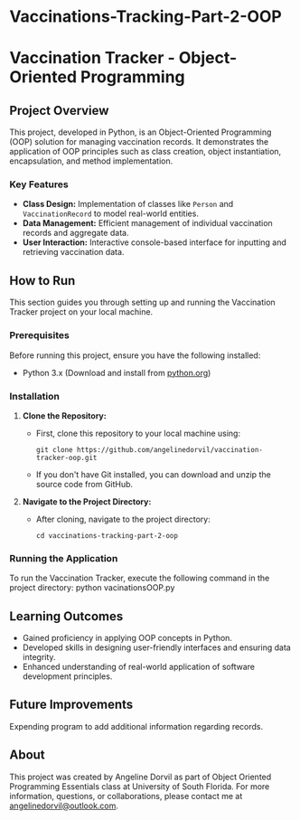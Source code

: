 # Vaccinations-Tracking-Part-2-OOP

# Vaccination Tracker - Object-Oriented Programming

## Project Overview
This project, developed in Python, is an Object-Oriented Programming (OOP) solution for managing vaccination records. It demonstrates the application of OOP principles such as class creation, object instantiation, encapsulation, and method implementation.

### Key Features
- **Class Design:** Implementation of classes like `Person` and `VaccinationRecord` to model real-world entities.
- **Data Management:** Efficient management of individual vaccination records and aggregate data.
- **User Interaction:** Interactive console-based interface for inputting and retrieving vaccination data.

## How to Run
This section guides you through setting up and running the Vaccination Tracker project on your local machine.

### Prerequisites
Before running this project, ensure you have the following installed:
- Python 3.x (Download and install from [python.org](https://www.python.org/downloads/))

### Installation
1. **Clone the Repository:**
   - First, clone this repository to your local machine using:
     ```
     git clone https://github.com/angelinedorvil/vaccination-tracker-oop.git
     ```
   - If you don't have Git installed, you can download and unzip the source code from GitHub.

2. **Navigate to the Project Directory:**
   - After cloning, navigate to the project directory:
     ```
     cd vaccinations-tracking-part-2-oop
     ```

### Running the Application
To run the Vaccination Tracker, execute the following command in the project directory:
python vacinationsOOP.py

## Learning Outcomes
- Gained proficiency in applying OOP concepts in Python.
- Developed skills in designing user-friendly interfaces and ensuring data integrity.
- Enhanced understanding of real-world application of software development principles.

## Future Improvements
Expending program to add additional information regarding records.

## About
This project was created by Angeline Dorvil as part of Object Oriented Programming Essentials class at University of South Florida. For more information, questions, or collaborations, please contact me at angelinedorvil@outlook.com.

